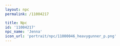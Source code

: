 ```yaml
---
layout: npc
permalink: /11004217

title: Npc
id: '11004217'
npc_name: 'Jenna'
icon_url: 'portrait/npc/11000046_heavygunner_p.png'
---
```

